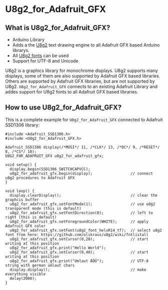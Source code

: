 # U8g2_for_Adafruit_GFX

## What is U8g2_for_Adafruit_GFX?
 - Arduino Library
 - Adds a the [U8g2](https://github.com/olikraus/u8g2) text drawing engine to all Adafruit GFX based Arduino librarys.
 - All [U8g2 fonts](https://github.com/olikraus/u8g2/wiki/fntlistall) can be used 
 - Support for UTF-8 and Unicode

U8g2 is a graphics library for monochrome displays. U8g2 supports many
displays, some of them are also supported by Adafruit GFX based libraries.
Others are supported by Adafruit GFX libraries, but are not supported by U8g2.
`U8g2_for_Adafruit_GFX` connects to an existing Adafruit Library and addes support for
U8g2 fonts to all Adafruit GFX based libraries.

## How to use U8g2_for_Adafruit_GFX?

This is a complete example for `U8g2_for_Adafruit_GFX` connected to Adafruit SSD1306 
library:

```
#include <Adafruit_SSD1306.h>
#include <U8g2_for_Adafruit_GFX.h>

Adafruit_SSD1306 display(/*MOSI*/ 11, /*CLK*/ 13, /*DC*/ 9, /*RESET*/ 8, /*CS*/ 10);
U8G2_FOR_ADAFRUIT_GFX u8g2_for_adafruit_gfx;

void setup() {
  display.begin(SSD1306_SWITCHCAPVCC);
  u8g2_for_adafruit_gfx.begin(display);                 // connect u8g2 procedures to Adafruit GFX
}

void loop() {  
  display.clearDisplay();                               // clear the graphcis buffer  
  u8g2_for_adafruit_gfx.setFontMode(1);                 // use u8g2 transparent mode (this is default)
  u8g2_for_adafruit_gfx.setFontDirection(0);            // left to right (this is default)
  u8g2_for_adafruit_gfx.setForegroundColor(WHITE);      // apply Adafruit GFX color
  u8g2_for_adafruit_gfx.setFont(u8g2_font_helvR14_tf);  // select u8g2 font from here: https://github.com/olikraus/u8g2/wiki/fntlistall
  u8g2_for_adafruit_gfx.setCursor(0,20);                // start writing at this position
  u8g2_for_adafruit_gfx.print("Hello World");
  u8g2_for_adafruit_gfx.setCursor(0,40);                // start writing at this position
  u8g2_for_adafruit_gfx.print("Umlaut ÄÖÜ");            // UTF-8 string with german umlaut chars
  display.display();                                    // make everything visible
  delay(2000);
} 
```

  
